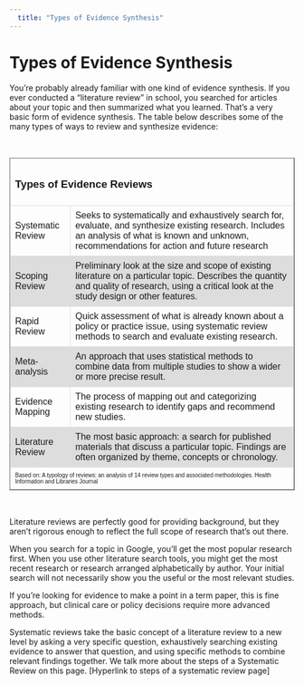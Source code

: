 ```yaml
---
  title: "Types of Evidence Synthesis"
---
```


# Types of Evidence Synthesis





You’re probably already familiar with one kind of evidence synthesis. If you ever conducted a “literature review” in school, you searched for articles about your topic and then summarized what you learned. That’s a very basic form of evidence synthesis. The table below describes some of the many types of ways to review and synthesize evidence: 



<style>
table {
    font-family: arial, sans-serif;
    border-collapse: collapse;
    width: 100%;
}

td, th {
    border: .02px solid #dddddd;
    text-align: left;
    padding: 8px;
}

tr:nth-child(even) {
    background-color: #dddddd;
}
</style>

<br>

<table border="1" width="100%">
<thead>
<tr>
<td colspan="2">
<h3>Types of Evidence Reviews</h3>
</td>
</tr>
</thead>
<tfoot>
<tr>
<td colspan="2">
<font size="1">Based on: A typology of reviews: an analysis of 14 review types and associated methodologies. Health Information and Libraries Journal</font></td>
</tr>
</tfoot>
<tbody>
<tr>
<td> Systematic Review</td>
<td>Seeks to systematically and exhaustively search for, evaluate, and synthesize existing research. Includes an analysis of what is known and unknown, recommendations for action and future research</td>
</tr>
<tr>
<td>Scoping Review</td>
<td>Preliminary look at the size and scope of existing literature on a particular topic. Describes the quantity and quality of research, using a critical look at the study design or other features.</td>
</tr>
<tr>
<td>Rapid Review</td>
<td>Quick assessment of what is already known about a policy or practice issue, using systematic review methods to search and evaluate existing research.</td>
</tr>
<tr>
<td>Meta-analysis </td>
<td>An approach that uses statistical methods to combine data from multiple studies to show a wider or more precise result. </td>
</tr>
<tr>
<td>Evidence Mapping </td>
<td>The process of mapping out and categorizing existing research to identify gaps and recommend new studies.</td>
</tr>
<tr>
<td>Literature Review</td>
<td>The most basic approach: a search for published materials that discuss a particular topic. Findings are often organized by theme, concepts or chronology.</td>
</tr>
</tbody>
</table>

<br>
 
 

Literature reviews are perfectly good for providing background, but they aren’t rigorous enough to reflect the full scope of research that’s out there. 

When you search for a topic in Google, you’ll get the most popular research first. When you use other literature search tools, you might get the most recent research or research arranged alphabetically by author.  Your initial search will not necessarily show you the useful or the most relevant studies. 

If you’re looking for evidence to make a point in a term paper, this is fine approach, but clinical care or policy decisions require more advanced methods.

Systematic reviews take the basic concept of a literature review to a new level by asking a very specific question, exhaustively searching existing evidence to answer that question, and using specific methods to combine relevant findings together. We talk more about the steps of a Systematic Review on this page. [Hyperlink to steps of a systematic review page]

